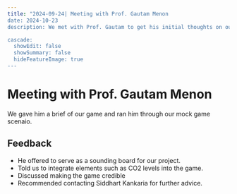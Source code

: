 ```yaml
---
title: "2024-09-24| Meeting with Prof. Gautam Menon
date: 2024-10-23
description: We met with Prof. Gautam to get his initial thoughts on our game and request him to mentor us. 

cascade:
  showEdit: false
  showSummary: false
  hideFeatureImage: true
---
```

# Meeting with Prof. Gautam Menon
We gave him a brief of our game and ran him through our mock game scenaio. 
## Feedback  
- He offered to serve as a sounding board for our project.
- Told us to integrate elements such as CO2 levels into the game.
- Discussed making the game credible 
- Recommended contacting Siddhart Kankaria for further advice.
